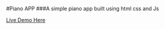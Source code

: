 #Piano APP
###A simple piano app built using html css and Js

[Live Demo Here](https://dahmani01.github.io/piano-club/)
